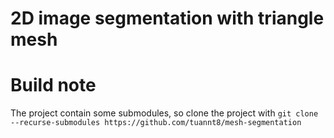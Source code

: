 # 2D image segmentation with triangle mesh

# Build note
The project contain some submodules, so clone the project with `git clone --recurse-submodules https://github.com/tuannt8/mesh-segmentation`
